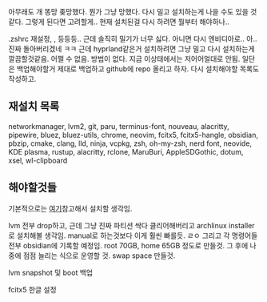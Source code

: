 아무래도 개 똥망 좆망했다. 뭔가 그냥 망했다. 다시 밀고 설치하는게 나을 수도 있을 것 같다.
그렇게 된다면 고려할게.. 현재 설치된걸 다시 하려면 뭘부터 해야하나..

.zshrc 재설정, , 등등등.. 근데 솔직히 밀기가 너무 싫다. 아니면 다시 엔비디아로.. 아.. 진짜 돌아버리겠네 ㅋㅋ 근데 hyprland같은거 설치하려면 그냥 밀고 다시 설치하는게 깔끔할것같음. 어쩔 수 없음. 방법이 없다. 지금 이상태에서는 저어어얼대로 안됨. 일단은 백업해야할거 제대로 백업하고 github에 repo 올리고 하자.
다시 설치해야할 목록도 작성하고.

## 재설치 목록
networkmanager, lvm2, git, paru, terminus-font, nouveau, alacritty, pipewire, bluez, bluez-utils, chrome, neovim, fcitx5, fcitx5-hangle, obsidian, pbzip, 
cmake, clang, lld, ninja, vcpkg, zsh, oh-my-zsh, nerd font, neovide, KDE plasma, rustup, alacritty, rclone, MaruBuri, AppleSDGothic, dotum, xsel, wl-clipboard

## 해야할것들
기본적으로는 [여기](https://www.youtube.com/watch?v=lfUWwZqzHmA&t=717s&ab_channel=SolDoesTech)참고해서 설치할 생각임.

lvm 전부 drop하고, 근데 그냥 진짜 파티션 싹다 클리어해버리고 archlinux installer로 설치해볼 생각임. manual로 하는것보다 이게 훨씬 빠를듯. ㄹㅇ
그리고 각 명령어들 전부 obsidian에 기록할 예정임.
root 70GB, home 65GB 정도로 만들것.
그 후에 나중에 점점 늘리는 식으로 운영할 것.
swap space 만들것.

lvm snapshot 및 boot 백업

fcitx5 한글 설정
